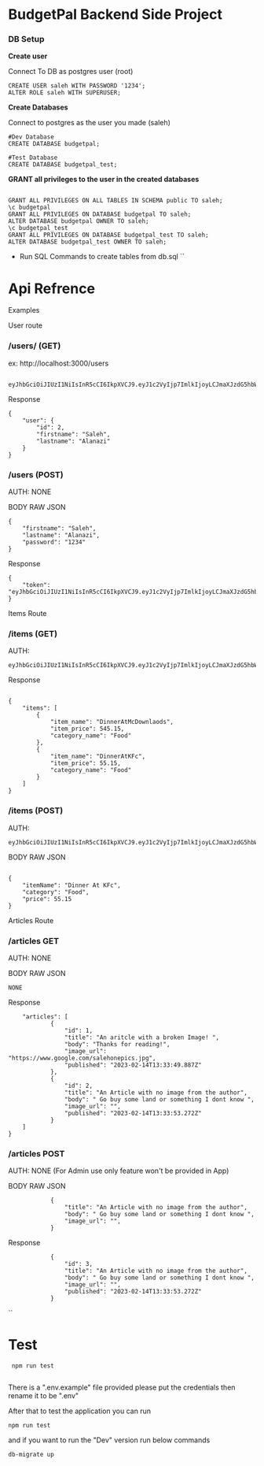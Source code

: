 # BudgetPal Backend Side Project

### DB Setup 


**Create user**

Connect To DB as postgres user (root)
```shell
CREATE USER saleh WITH PASSWORD '1234';
ALTER ROLE saleh WITH SUPERUSER;

```

**Create Databases**

Connect to postgres as the user you made (saleh)
```shell
#Dev Database
CREATE DATABASE budgetpal;

#Test Database
CREATE DATABASE budgetpal_test;
```

**GRANT all privileges to the user in the created databases**

```shell

GRANT ALL PRIVILEGES ON ALL TABLES IN SCHEMA public TO saleh;
\c budgetpal
GRANT ALL PRIVILEGES ON DATABASE budgetpal TO saleh;
ALTER DATABASE budgetpal OWNER TO saleh;
\c budgetpal_test
GRANT ALL PRIVILEGES ON DATABASE budgetpal_test TO saleh;
ALTER DATABASE budgetpal_test OWNER TO saleh;
```

- Run SQL Commands to create tables from db.sql
``

# Api Refrence

Examples 

User route

### /users/ (GET)
ex: http://localhost:3000/users

```Auth: Bearer Token 

eyJhbGciOiJIUzI1NiIsInR5cCI6IkpXVCJ9.eyJ1c2VyIjp7ImlkIjoyLCJmaXJzdG5hbWUiOiJTYWxlaCIsImxhc3RuYW1lIjoiQWxhbmF6aSIsInBhc3N3b3JkX2RpZ2VzdCI6IiQyYiQwNSRoMEhvWFdGTVhHUEIxcTZpMGZ5dVhlOU90Zko5SE52TDlJTHFCZjVaeTc5WDBFTVg5aXBCbSJ9LCJpYXQiOjE2NzYzODQyMDZ9.8GI_FzRDGtExDJncg5imBvV1jt9HgF52EHUCI6rHtRw
```

Response
```
{
    "user": {
        "id": 2,
        "firstname": "Saleh",
        "lastname": "Alanazi"
    }
}
```

### /users (POST)
AUTH: NONE

BODY RAW JSON
```
{
    "firstname": "Saleh",
    "lastname": "Alanazi",
    "password": "1234"
}
```
Response
```
{
    "token": "eyJhbGciOiJIUzI1NiIsInR5cCI6IkpXVCJ9.eyJ1c2VyIjp7ImlkIjoyLCJmaXJzdG5hbWUiOiJTYWxlaCIsImxhc3RuYW1lIjoiQWxhbmF6aSIsInBhc3N3b3JkX2RpZ2VzdCI6IiQyYiQwNSRoMEhvWFdGTVhHUEIxcTZpMGZ5dVhlOU90Zko5SE52TDlJTHFCZjVaeTc5WDBFTVg5aXBCbSJ9LCJpYXQiOjE2NzYzODQyMDZ9.8GI_FzRDGtExDJncg5imBvV1jt9HgF52EHUCI6rHtRw"
}
```


Items Route

### /items (GET)
AUTH: 

```
eyJhbGciOiJIUzI1NiIsInR5cCI6IkpXVCJ9.eyJ1c2VyIjp7ImlkIjoyLCJmaXJzdG5hbWUiOiJTYWxlaCIsImxhc3RuYW1lIjoiQWxhbmF6aSIsInBhc3N3b3JkX2RpZ2VzdCI6IiQyYiQwNSRoMEhvWFdGTVhHUEIxcTZpMGZ5dVhlOU90Zko5SE52TDlJTHFCZjVaeTc5WDBFTVg5aXBCbSJ9LCJpYXQiOjE2NzYzODQyMDZ9.8GI_FzRDGtExDJncg5imBvV1jt9HgF52EHUCI6rHtRw
```
Response
``` 

{
    "items": [
        {
            "item_name": "DinnerAtMcDownlaods",
            "item_price": 545.15,
            "category_name": "Food"
        },
        {
            "item_name": "DinnerAtKFc",
            "item_price": 55.15,
            "category_name": "Food"
        }
    ]
}
```


### /items (POST)

AUTH:
 ```
eyJhbGciOiJIUzI1NiIsInR5cCI6IkpXVCJ9.eyJ1c2VyIjp7ImlkIjoyLCJmaXJzdG5hbWUiOiJTYWxlaCIsImxhc3RuYW1lIjoiQWxhbmF6aSIsInBhc3N3b3JkX2RpZ2VzdCI6IiQyYiQwNSRoMEhvWFdGTVhHUEIxcTZpMGZ5dVhlOU90Zko5SE52TDlJTHFCZjVaeTc5WDBFTVg5aXBCbSJ9LCJpYXQiOjE2NzYzODQyMDZ9.8GI_FzRDGtExDJncg5imBvV1jt9HgF52EHUCI6rHtRw

```

BODY RAW JSON
```

{
    "itemName": "Dinner At KFc",
    "category": "Food",
    "price": 55.15
}

```



Articles Route

### /articles GET

AUTH: NONE

BODY RAW JSON
```
NONE
```
Response
```{
    "articles": [
            {
                "id": 1,
                "title": "An aritcle with a broken Image! ",
                "body": "Thanks for reading!",
                "image_url": "https://www.google.com/salehonepics.jpg",
                "published": "2023-02-14T13:33:49.887Z"
            },
            {
                "id": 2,
                "title": "An Article with no image from the author",
                "body": " Go buy some land or something I dont know ",
                "image_url": "",
                "published": "2023-02-14T13:33:53.272Z"
            }
    ]
}
```


### /articles POST


AUTH: NONE (For Admin use only feature won't be provided in App)

BODY RAW JSON
```
            {
                "title": "An Article with no image from the author",
                "body": " Go buy some land or something I dont know ",
                "image_url": "",
            }

```
Response
```
            {
                "id": 3,
                "title": "An Article with no image from the author",
                "body": " Go buy some land or something I dont know ",
                "image_url": "",
                "published": "2023-02-14T13:33:53.272Z"
            }
```

``
# Test 

```
 npm run test
 
 ```

There is a ".env.example" file provided please put the credentials then rename it to be ".env"

After that to test the application you can run

`npm run test`

and if you want to run the "Dev" version run below commands

`db-migrate up`


